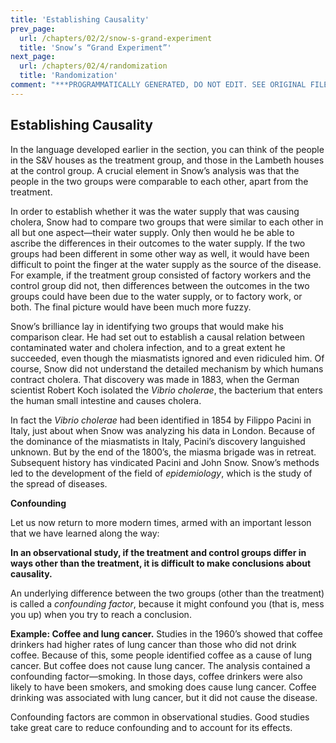```yaml
---
title: 'Establishing Causality'
prev_page:
  url: /chapters/02/2/snow-s-grand-experiment
  title: 'Snow’s “Grand Experiment”'
next_page:
  url: /chapters/02/4/randomization
  title: 'Randomization'
comment: "***PROGRAMMATICALLY GENERATED, DO NOT EDIT. SEE ORIGINAL FILES IN /content***"
---
```

Establishing Causality
----------------------

In the language developed earlier in the section, you can think of the people in
the S&V houses as the treatment group, and those in the Lambeth houses at the
control group. A crucial element in Snow’s analysis was that the people in the
two groups were comparable to each other, apart from the treatment.

In order to establish whether it was the water supply that was causing cholera,
Snow had to compare two groups that were similar to each other in all but one
aspect—their water supply. Only then would he be able to ascribe the differences
in their outcomes to the water supply. If the two groups had been different in
some other way as well, it would have been difficult to point the finger at the
water supply as the source of the disease.  For example, if the treatment group
consisted of factory workers and the control group did not, then differences
between the outcomes in the two groups could have been due to the water supply,
or to factory work, or both. The final picture would have been much more fuzzy.

Snow’s brilliance lay in identifying two groups that would make his comparison
clear. He had set out to establish a causal relation between contaminated water
and cholera infection, and to a great extent he succeeded, even though the
miasmatists ignored and even ridiculed him. Of course, Snow did not understand
the detailed mechanism by which humans contract cholera. That discovery was made
in 1883, when the German scientist Robert Koch isolated the *Vibrio cholerae*,
the bacterium that enters the human small intestine and causes cholera.

In fact the *Vibrio cholerae* had been identified in 1854 by Filippo Pacini in
Italy, just about when Snow was analyzing his data in London. Because of the
dominance of the miasmatists in Italy, Pacini’s discovery languished unknown.
But by the end of the 1800’s, the miasma brigade was in retreat. Subsequent
history has vindicated Pacini and John Snow. Snow’s methods led to the
development of the field of *epidemiology*, which is the study of the spread of
diseases.

**Confounding**

Let us now return to more modern times, armed with an important lesson that we
have learned along the way:

**In an observational study, if the treatment and control groups differ in ways
other than the treatment, it is difficult to make conclusions about causality.**

An underlying difference between the two groups (other than the treatment) is
called a *confounding factor*, because it might confound you (that is, mess you
up) when you try to reach a conclusion.

**Example: Coffee and lung cancer.** Studies in the 1960’s showed that coffee
drinkers had higher rates of lung cancer than those who did not drink coffee.
Because of this, some people identified coffee as a cause of lung cancer. But
coffee does not cause lung cancer. The analysis contained a confounding factor—smoking. In those days, coffee drinkers were also likely to have been smokers,
and smoking does cause lung cancer. Coffee drinking was associated with lung
cancer, but it did not cause the disease.

Confounding factors are common in observational studies. Good studies take great
care to reduce confounding and to account for its effects.
